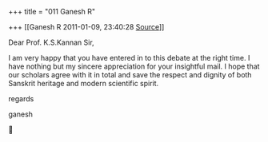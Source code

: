 +++
title = "011 Ganesh R"

+++
[[Ganesh R	2011-01-09, 23:40:28 [Source](https://groups.google.com/g/bvparishat/c/KFSTsyWycXM)]]



Dear Prof. K.S.Kannan Sir,  
  
  
I am very happy that you have entered in to this debate at the right time. I have nothing but my sincere appreciation for your insightful mail. I hope that our scholars agree with it in total and save the respect and dignity of both Sanskrit heritage and modern scientific spirit.  
  
regards  
  
ganesh



